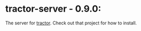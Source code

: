 # tractor-server - 0.9.0:

The server for [tractor](https://github.com/TradeMe/tractor). Check out that project for how to install.
